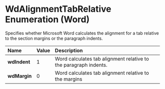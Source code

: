 
# WdAlignmentTabRelative Enumeration (Word)

Specifies whether Microsoft Word calculates the alignment for a tab relative to the section margins or the paragraph indents.



|**Name**|**Value**|**Description**|
|:-----|:-----|:-----|
|**wdIndent**|1|Word calculates tab alignment relative to the paragraph indents.|
|**wdMargin**|0|Word calculates tab alignment relative to the margins|
